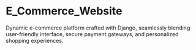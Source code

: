 # E_Commerce_Website
 Dynamic e-commerce platform crafted with Django, seamlessly blending user-friendly interface, secure payment gateways, and personalized shopping experiences.
